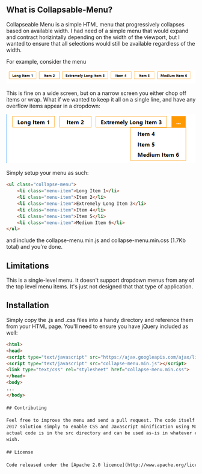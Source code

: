 ## What is Collapsable-Menu? 

Collapseable Menu is a simple HTML menu that progressively collapses based on available width. I had
need of a simple menu that would expand and contract horizintally depending on the width of the 
viewport, but I wanted to ensure that all selections would still be available regardless of the
width.

For example, consider the menu 

![wide menu](https://github.com/ChrisMaunder/collapsable-menu/raw/master/images/menu1.png "Wide menu")

This is fine on a wide screen, but on a narrow screen you either chop off items or wrap. What if
we wanted to keep it all on a single line, and have any overflow items appear in a dropdown:

![narrow menu](https://github.com/ChrisMaunder/collapsable-menu/raw/master/images/menu2.png "Narrow menu")

Simply setup your menu as such:

```html
<ul class="collapse-menu">
	<li class="menu-item">Long Item 1</li>
	<li class="menu-item">Item 2</li>
	<li class="menu-item">Extremely Long Item 3</li>
	<li class="menu-item">Item 4</li>
	<li class="menu-item">Item 5</li>
	<li class="menu-item">Medium Item 6</li>
</ul>
```

and include the collapse-menu.min.js and collapse-menu.min.css (1.7Kb total) and you're done.

## Limitations

This is a single-level menu. It doesn't support dropdown menus from any of the top level menu items.
It's just not designed that that type of application. 
## Installation

Simply copy the .js and .css files into a handy directory and reference them from your HTML page. 
You'll need to ensure you have jQuery included as well:

```html
<html>
<head>
<script type="text/javascript" src="https://ajax.googleapis.com/ajax/libs/jquery/2.2.4/jquery.min.js"></script>
<script type="text/javascript" src="collapse-menu.min.js"></script>
<link type="text/css" rel="stylesheet" href="collapse-menu.min.css">
</head>
<body>
...
</body>

## Contributing

Feel free to improve the menu and send a pull request. The code itself is inside a Visual Studio
2017 solution simply to enable CSS and Javascript minification using Mads' minifier addin. The
actual code is in the src directory and can be used as-is in whatever editor and environment you
wish.

## License

Code released under the [Apache 2.0 licence](http://www.apache.org/licenses).